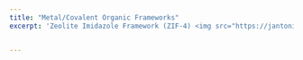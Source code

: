 ```yaml
---
title: "Metal/Covalent Organic Frameworks"
excerpt: 'Zeolite Imidazole Framework (ZIF-4) <img src="https://jantoniosantiz.github.io/jrodriguezantonio.github.io/images/Mo-ZIF4.png" style="max-width:300px; height:auto;" alt="ZIF-4" />'


---
```


